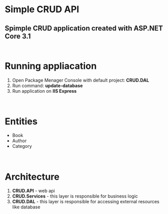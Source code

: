 # Simple CRUD API
## Spimple CRUD application created with ASP.NET Core 3.1<br/><br/>


# Running appliacation
1. Open Package Menager Console with default project: **CRUD.DAL**
2. Run command: **update-database**
3. Run application on **IIS Express**

<br/>

# Entities
* Book
* Author
* Category

<br/>

# Architecture
1. **CRUD.API** - web api
2. **CRUD.Services** - this layer is responsible for business logic
3. **CRUD.DAL** - this layer is responsible for accessing external resources like database